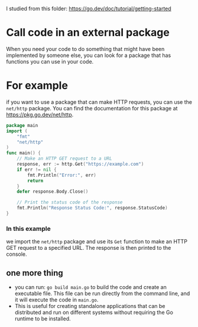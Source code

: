 I studied from this folder: https://go.dev/doc/tutorial/getting-started


# Call code in an external package
When you need your code to do something that might have been implemented by someone else, you can look for a package that has functions you can use in your code.

# For example
if you want to use a package that can make HTTP requests, you can use the `net/http` package. You can find the documentation for this package at https://pkg.go.dev/net/http.
```go
package main
import (
    "fmt"
    "net/http"
)
func main() {
    // Make an HTTP GET request to a URL
    response, err := http.Get("https://example.com")
    if err != nil {
        fmt.Println("Error:", err)
        return
    }
    defer response.Body.Close()

    // Print the status code of the response
    fmt.Println("Response Status Code:", response.StatusCode)
}
```
### In this example
we import the `net/http` package and use its `Get` function to make an HTTP GET request to a specified URL. The response is then printed to the console.

## one more thing 
- you can run: `go build main.go` to build the code and create an executable file. This file can be run directly from the command line, and it will execute the code in `main.go`.
- This is useful for creating standalone applications that can be distributed and run on different systems without requiring the Go runtime to be installed.